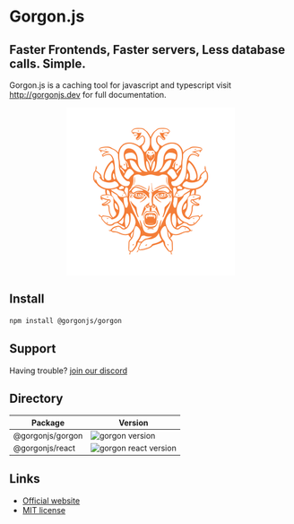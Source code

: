 # Gorgon.js

## Faster Frontends, Faster servers, Less database calls. Simple.

Gorgon.js is a caching tool for javascript and typescript visit http://gorgonjs.dev for full documentation.

<p align="center">
  <img src="./logo.svg" width="300" height="300" align="center" />
</p>

## Install

```bash
npm install @gorgonjs/gorgon
```

## Support

Having trouble? [join our discord](https://discord.gg/54Z2GscCJr)

## Directory
| Package | Version |
|---------|---------|
|@gorgonjs/gorgon|![gorgon version](https://img.shields.io/npm/v/@gorgonjs/gorgon.svg?label=%20)|
|@gorgonjs/react|![gorgon react version](https://img.shields.io/npm/v/@gorgonjs/react.svg?label=%20)|

## Links
- [Official website](http://gorgonjs.dev)
- [MIT license]('./LICENSE)
